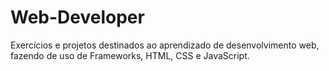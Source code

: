 # Web-Developer

Exercícios e projetos destinados ao aprendizado de desenvolvimento web, fazendo de uso de Frameworks, HTML, CSS e JavaScript.
